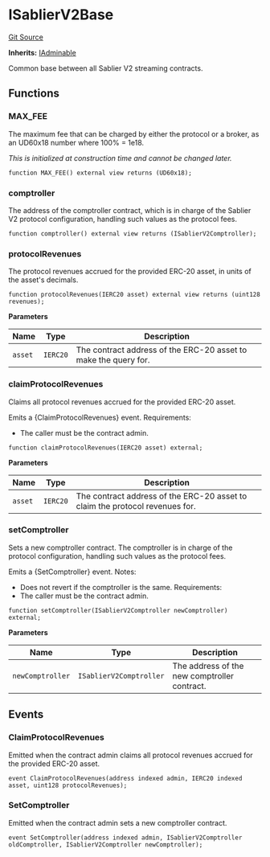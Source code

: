 # ISablierV2Base

[Git Source](https://github.com/sablierhq/v2-core/blob/8bd57ebb31fddf6ef262477e5a378027db8b85d8/docs/contracts/v2/reference/core/interfaces)

**Inherits:** [IAdminable](/docs/contracts/v2/reference/core/interfaces/interface.IAdminable.md)

Common base between all Sablier V2 streaming contracts.

## Functions

### MAX_FEE

The maximum fee that can be charged by either the protocol or a broker, as an UD60x18 number where 100% = 1e18.

_This is initialized at construction time and cannot be changed later._

```solidity
function MAX_FEE() external view returns (UD60x18);
```

### comptroller

The address of the comptroller contract, which is in charge of the Sablier V2 protocol configuration, handling such
values as the protocol fees.

```solidity
function comptroller() external view returns (ISablierV2Comptroller);
```

### protocolRevenues

The protocol revenues accrued for the provided ERC-20 asset, in units of the asset's decimals.

```solidity
function protocolRevenues(IERC20 asset) external view returns (uint128 revenues);
```

**Parameters**

| Name    | Type     | Description                                                     |
| ------- | -------- | --------------------------------------------------------------- |
| `asset` | `IERC20` | The contract address of the ERC-20 asset to make the query for. |

### claimProtocolRevenues

Claims all protocol revenues accrued for the provided ERC-20 asset.

Emits a {ClaimProtocolRevenues} event. Requirements:

- The caller must be the contract admin.

```solidity
function claimProtocolRevenues(IERC20 asset) external;
```

**Parameters**

| Name    | Type     | Description                                                                  |
| ------- | -------- | ---------------------------------------------------------------------------- |
| `asset` | `IERC20` | The contract address of the ERC-20 asset to claim the protocol revenues for. |

### setComptroller

Sets a new comptroller contract. The comptroller is in charge of the protocol configuration, handling such values as the
protocol fees.

Emits a {SetComptroller} event. Notes:

- Does not revert if the comptroller is the same. Requirements:
- The caller must be the contract admin.

```solidity
function setComptroller(ISablierV2Comptroller newComptroller) external;
```

**Parameters**

| Name             | Type                    | Description                                  |
| ---------------- | ----------------------- | -------------------------------------------- |
| `newComptroller` | `ISablierV2Comptroller` | The address of the new comptroller contract. |

## Events

### ClaimProtocolRevenues

Emitted when the contract admin claims all protocol revenues accrued for the provided ERC-20 asset.

```solidity
event ClaimProtocolRevenues(address indexed admin, IERC20 indexed asset, uint128 protocolRevenues);
```

### SetComptroller

Emitted when the contract admin sets a new comptroller contract.

```solidity
event SetComptroller(address indexed admin, ISablierV2Comptroller oldComptroller, ISablierV2Comptroller newComptroller);
```
